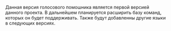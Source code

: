 Данная версия голосового помошника является первой версией данного проекта.
В дальнейшем планируется расширить базу команд, которых он будет поддерживать. Также будут добавленны другие языки в следующих версиях.
